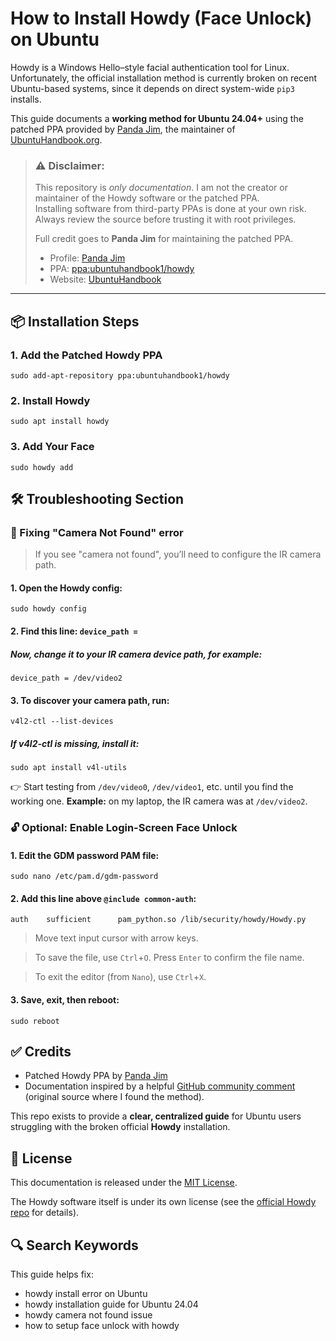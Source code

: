# How to Install Howdy (Face Unlock) on Ubuntu

Howdy is a Windows Hello–style facial authentication tool for Linux.  
Unfortunately, the official installation method is currently broken on recent Ubuntu-based systems, since it depends on direct system-wide `pip3` installs.  

This guide documents a **working method for Ubuntu 24.04+** using the patched PPA provided by [Panda Jim](https://launchpad.net/~ubuntuhandbook1), the maintainer of [UbuntuHandbook.org](https://ubuntuhandbook.org/).  

> ### ⚠️ Disclaimer:
> 
> This repository is *only documentation*. I am not the creator or maintainer of the Howdy software or the patched PPA.  
> Installing software from third-party PPAs is done at your own risk. Always review the source before trusting it with root privileges.  
>
> Full credit goes to **Panda Jim** for maintaining the patched PPA.  
> - Profile: [Panda Jim](https://launchpad.net/~ubuntuhandbook1)  
> - PPA: [ppa:ubuntuhandbook1/howdy](https://launchpad.net/~ubuntuhandbook1/+archive/ubuntu/howdy)  
> - Website: [UbuntuHandbook](https://ubuntuhandbook.org/)

---

## 📦 Installation Steps

### 1. Add the Patched Howdy PPA
```
sudo add-apt-repository ppa:ubuntuhandbook1/howdy
```


### 2. Install Howdy
```
sudo apt install howdy
```


### 3. Add Your Face
```
sudo howdy add
```



## 🛠️ Troubleshooting Section 

### 🔧 Fixing **"Camera Not Found"** error

> If you see "camera not found", you’ll need to configure the IR camera path.

  #### 1. Open the Howdy config:
  ```
sudo howdy config
```


  #### 2. Find this line: ``` device_path = ```

  

   ##### Now, change it to your IR camera device path, for example:
  ``` device_path = /dev/video2 ```


  
  #### 3. To discover your camera path, run:
  ```
v4l2-ctl --list-devices
```



   ##### If v4l2-ctl is missing, install it:
  ```
sudo apt install v4l-utils
```
  👉 Start testing from `/dev/video0`, `/dev/video1`, etc. until you find the working one.
  **Example:** on my laptop, the IR camera was at `/dev/video2`.





### 🔓 Optional: Enable Login-Screen Face Unlock

  #### 1. Edit the GDM password PAM file:
```
sudo nano /etc/pam.d/gdm-password
```


  #### 2. Add this line above `@include common-auth`:
  ``` auth    sufficient      pam_python.so /lib/security/howdy/Howdy.py ```
  > Move text input cursor with arrow keys.

  > To save the file, use ```Ctrl```+```O```. Press ```Enter``` to confirm the file name.

  > To exit the editor (from ```Nano```), use ```Ctrl```+```X```.


  #### 3. Save, exit, then reboot:
  ```
sudo reboot
```



## ✅ Credits

* Patched Howdy PPA by [Panda Jim](https://launchpad.net/~ubuntuhandbook1)
* Documentation inspired by a helpful [GitHub community comment](https://github.com/boltgolt/howdy/issues/1021#issuecomment-2996859175) (original source where I found the method).

This repo exists to provide a **clear, centralized guide** for Ubuntu users struggling with the broken official **Howdy** installation.

## 📜 License

This documentation is released under the [MIT License](https://opensource.org/licenses/MIT).

The Howdy software itself is under its own license (see the [official Howdy repo](https://github.com/boltgolt/howdy) for details).

## 🔍 Search Keywords
This guide helps fix:
- howdy install error on Ubuntu
- howdy installation guide for Ubuntu 24.04
- howdy camera not found issue
- how to setup face unlock with howdy
